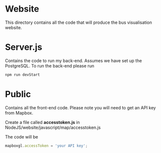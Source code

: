 # Website
This directory contains all the code that will produce the bus visualisation website.

# Server.js
Contains the code to run my back-end. Assumes we have set up the PostgreSQL. 
To run the back-end please run
```bash
npm run devStart
```
# Public
Contains all the front-end code.
Please note you will need to get an API key from Mapbox.

Create a file called **accesstoken.js** in NodeJS/website/javascript/map/accesstoken.js

The code will be 
```javascript
mapboxgl.accessToken = 'your API key';
```
